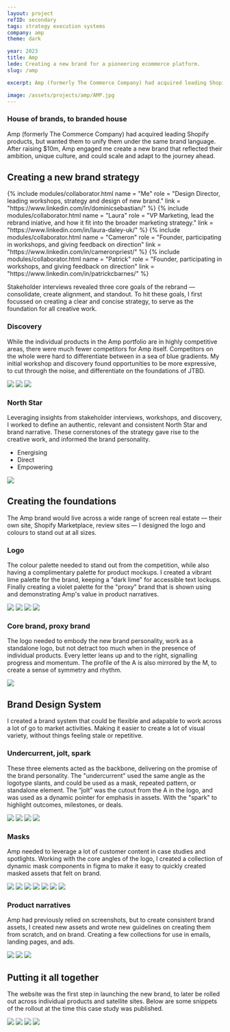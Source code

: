 ```yaml
---
layout: project
refID: secondary
tags: strategy execution systems
company: amp
theme: dark

year: 2023
title: Amp
lede: Creating a new brand for a pioneering ecommerce platform.
slug: /amp

excerpt: Amp (formerly The Commerce Company) had acquired leading Shopify products, but wanted them to unify them under the same brand language. After raising $10m, Amp engaged me create a new brand that reflected their ambition, unique culture, and could scale and adapt to the journey ahead.

image: /assets/projects/amp/AMP.jpg
---
```


### House of brands, to branded house

Amp (formerly The Commerce Company) had acquired leading Shopify products, but wanted them to unify them under the same brand language. After raising $10m, Amp engaged me create a new brand that reflected their ambition, unique culture, and could scale and adapt to the journey ahead.

<section class="bordered">
    <div class="tiles center">
        <div>
            <h2>Creating a new brand strategy</h2>
            <div class="collaborators">
                {% include modules/collaborator.html 
                    name = "Me" 
                    role = "Design Director, leading workshops, strategy and design of new brand."
                    link = "https://www.linkedin.com/in/dominicsebastian/"
                %}
                {% include modules/collaborator.html 
                    name = "Laura"
                    role = "VP Marketing, lead the rebrand iniative, and how it fit into the broader marketing strategy."
                    link = "https://www.linkedin.com/in/laura-daley-uk/"
                %}
                {% include modules/collaborator.html 
                    name = "Cameron"
                    role = "Founder, participating in workshops, and giving feedback on direction"
                    link = "https://www.linkedin.com/in/cameronpriest/"
                %}
                {% include modules/collaborator.html 
                    name = "Patrick"
                    role = "Founder, participating in workshops, and giving feedback on direction"
                    link = "https://www.linkedin.com/in/patrickcbarnes/"
                %}
            </div>
        </div>
        <div>
            <p class="description">Stakeholder interviews revealed three core goals of the rebrand — consolidate, create alignment, and standout. To hit these goals, I first focussed on creating a clear and concise strategy, to serve as the foundation for all creative work.</p>
        </div>
    </div>
</section>

### Discovery

While the individual products in the Amp portfolio are in highly competitive areas, there were much fewer competitors for Amp itself. Competitors on the whole were hard to differentiate between in a sea of blue gradients. My initial workshop and discovery found opportunities to be more expressive, to cut through the noise, and differentiate on the foundations of JTBD.

<section>
    <div class="gallery">
        <img class="full" src="/assets/projects/amp/strategy-discovery.jpg">
        <img class="half" src="/assets/projects/amp/strategy-opportunity.jpg">
        <img class="half" src="/assets/projects/amp/strategy-jtbd.jpg">
    </div>
</section>

### North Star

Leveraging insights from stakeholder interviews, workshops, and discovery, I worked to define an authentic, relevant and consistent North Star and brand narrative. These cornerstones of the strategy gave rise to the creative work, and informed the brand personality.

- Energising
- Direct
- Empowering

<section>
    <div class="gallery">
        <img class="full" src="/assets/projects/amp/strategy-north-star.jpg">
    </div>
</section>

<section class="bordered">
        <div class="tiles center">
        <div>
            <h2>Creating the foundations</h2>
        </div>
        <div>
            <p class="description">The Amp brand would live across a wide range of screen real estate — their own site, Shopify Marketplace, review sites — I designed the logo and colours to stand out at all sizes. </p>
        </div>
    </div>
</section>

### Logo

The colour palette needed to stand out from the competition, while also having a complimentary palette for product mockups. I created a vibrant lime palette for the brand, keeping a "dark lime" for accessible text lockups. Finally creating a violet palette for the "proxy" brand that is shown using and demonstrating Amp's value in product narratives.

<section>
    <div class="gallery">
        <img class="full" src="/assets/projects/amp/logo.jpg">
        <img class="third" src="/assets/projects/amp/logo-partnerships.jpg">
        <img class="third" src="/assets/projects/amp/logo-product.jpg">
        <img class="third" src="/assets/projects/amp/logo-marketplace.jpg">
    </div>
</section>

### Core brand, proxy brand

The logo needed to embody the new brand personality, work as a standalone logo, but not detract too much when in the presence of individual products. Every letter leans up and to the right, signalling progress and momentum. The profile of the A is also mirrored by the M, to create a sense of symmetry and rhythm.

<section>
    <div class="gallery">
        <img class="full" src="/assets/projects/amp/palette.jpg">
    </div>
</section>

<section class="bordered">
        <div class="tiles center">
        <div>
            <h2>Brand Design System</h2>
        </div>
        <div>
            <p class="description">I created a brand system that could be flexible and adapable to work across a lot of go to market activities. Making it easier to create a lot of visual variety, without things feeling stale or repetitive.</p>
        </div>
    </div>
</section>

### Undercurrent, jolt, spark

These three elements acted as the backbone, delivering on the promise of the brand personality. The "undercurrent" used the same angle as the logotype slants, and could be used as a mask, repeated pattern, or standalone element. The “jolt” was the cutout from the A in the logo, and was used as a dynamic pointer for emphasis in assets. With the "spark" to highlight outcomes, milestones, or deals.

<section>
    <div class="gallery">
        <img class="full" src="/assets/projects/amp/foundations-a.jpg">
        <img class="third" src="/assets/projects/amp/foundations-b.jpg">
        <img class="third" src="/assets/projects/amp/foundations-c.jpg">
        <img class="third" src="/assets/projects/amp/foundations-d.jpg">
    </div>
</section>

### Masks

Amp needed to leverage a lot of customer content in case studies and spotlights. Working with the core angles of the logo, I created a collection of dynamic mask components in figma to make it easy to quickly created masked assets that felt on brand.

<section>
    <div class="gallery">
        <img class="full" src="/assets/projects/amp/mask-comp.jpg">
        <img class="third" src="/assets/projects/amp/mask-a.jpg">
        <img class="third" src="/assets/projects/amp/mask-b.jpg">
        <img class="third" src="/assets/projects/amp/mask-c.jpg">
        <img class="third" src="/assets/projects/amp/mask-d.jpg">
        <img class="third" src="/assets/projects/amp/mask-e.jpg">
        <img class="third" src="/assets/projects/amp/mask-f.jpg">
    </div>
</section>

### Product narratives

Amp had previously relied on screenshots, but to create consistent brand assets, I created new assets and wrote new guidelines on creating them from scratch, and on brand. Creating a few collections for use in emails, landing pages, and ads.

<section>
    <div class="gallery">
        <img class="full" src="/assets/projects/amp/product-a.jpg">
        <img class="half" src="/assets/projects/amp/product-b.jpg">
        <img class="half" src="/assets/projects/amp/product-c.jpg">
    </div>
</section>

<section class="top-bordered">
        <div class="tiles center">
        <div>
            <h2>Putting it all together</h2>
        </div>
        <div>
            <p class="description">The website was the first step in launching the new brand, to later be rolled out across individual products and satellite sites. Below are some snippets of the rollout at the time this case study was published.
</p>
        </div>
    </div>
</section>

<section>
    <div class="gallery">
        <img class="full" src="/assets/projects/amp/example-site.jpg">
        <img class="full" src="/assets/projects/amp/example-testimonial.jpg">
        <img class="full" src="/assets/projects/amp/examples-product.jpg">
        <img class="full" src="/assets/projects/amp/example-footer.jpg">
    </div>
</section>

